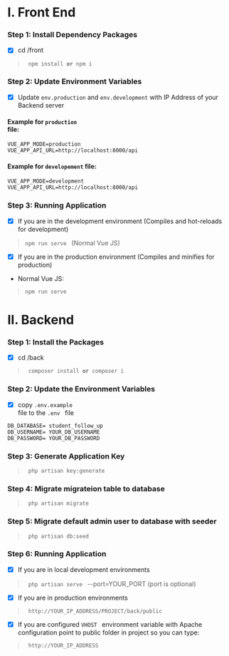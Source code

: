 # I. Front End
### Step 1: Install Dependency Packages
- [x] cd /front
> <code> npm install **or** npm i </code>

### Step 2: Update Environment Variables
- [x] Update <code>env.production</code> and <code>env.development</code> with IP Address of your Backend server

#### Example for <code>production </code> file:
```
VUE_APP_MODE=production
VUE_APP_API_URL=http://localhost:8000/api
```

#### Example for <code>developement</code> file:
```
VUE_APP_MODE=development
VUE_APP_API_URL=http://localhost:8000/api
```
### Step 3: Running Application
- [x] If you are in the development environment (Compiles and hot-reloads for development)
> <code>npm run serve </code> (Normal Vue JS)

- [x] If you are in the production environment (Compiles and minifies for production)
- Normal Vue JS:
> <code>npm run serve </code>

# II. Backend
### Step 1: Install the Packages
- [x] cd /back
> <code> composer install **or** composer i </code>

### Step 2: Update the Environment Variables
- [x] copy <code>.env.example </code> file to the <code>.env </code> file
  
```
DB_DATABASE= student_follow_up
DB_USERNAME= YOUR_DB_USERNAME
DB_PASSWORD= YOUR_DB_PASSWORD
```
### Step 3: Generate Application Key
> <code> php artisan key:generate </code>

### Step 4: Migrate migrateion table to database
> <code> php artisan migrate </code>

### Step 5: Migrate default admin user to database with seeder
> <code> php artisan db:seed </code>

### Step 6: Running Application
- [x] If you are in local development environments
> <code> php artisan serve </code> --port=YOUR_PORT (port is optional) 

- [x] If you are in production environments

> <code> http://YOUR_IP_ADDRESS/PROJECT/back/public </code>

- [x] If you are configured <code>VHOST </code> environment variable  with Apache configuration point to public folder in project so you can type:
> <code> http://YOUR_IP_ADDRESS </code>


